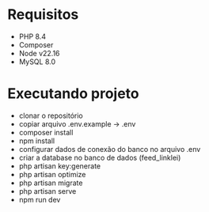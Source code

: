 
# Requisitos

- PHP 8.4
- Composer
- Node v22.16
- MySQL 8.0

# Executando projeto

- clonar o repositório
- copiar arquivo .env.example -> .env
- composer install
- npm install
- configurar dados de conexão do banco no arquivo .env
- criar a database no banco de dados (feed_linklei)
- php artisan key:generate
- php artisan optimize
- php artisan migrate
- php artisan serve
- npm run dev

